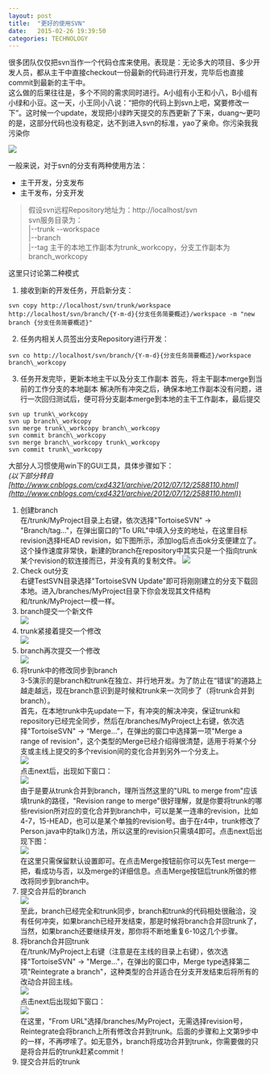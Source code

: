 ```yaml
---
layout: post
title:  "更好的使用SVN"
date:   2015-02-26 19:39:50
categories: TECHNOLOGY
---
```


很多团队仅仅把svn当作一个代码仓库来使用。表现是：无论多大的项目、多少开发人员，都从主干中直接checkout一份最新的代码进行开发，完毕后也直接commit到最新的主干中。  
这么做的后果往往是，多个不同的需求同时进行。A小组有小王和小八，B小组有小绿和小豆。这一天，小王同小八说：“把你的代码上到svn上吧，窝要修改一下”。这时候一个update，发现把小绿昨天提交的东西更新了下来，duang～更叼的是，这部分代码也没有稳定，达不到进入svn的标准，yao了亲命。你污染我我污染你

![](/img/team-work-in-svn/a.jpg)  

一般来说，对于svn的分支有两种使用方法：  

* 主干开发，分支发布
* 主干发布，分支开发

> 假设svn远程Repository地址为：http://localhost/svn  
> svn服务目录为：  
> |--trunk --workspace  
> |--branch  
> |--tag
> 主干的本地工作副本为trunk\_workcopy，分支工作副本为branch\_workcopy

这里只讨论第二种模式  
1. 接收到新的开发任务，开启新分支：  
```shell
svn copy http://localhost/svn/trunk/workspace http://localhost/svn/branch/{Y-m-d}{分支任务简要概述}/workspace -m "new branch {分支任务简要概述}"
```  
2. 任务内相关人员签出分支Repository进行开发：  
```shell
svn co http://localhost/svn/branch/{Y-m-d}{分支任务简要概述}/workspace branch\_workcopy
```  
3. 任务开发完毕，更新本地主干以及分支工作副本
首先，将主干副本merge到当前的工作分支的本地副本
解决所有冲突之后，确保本地工作副本没有问题，进行一次回归测试后，便可将分支副本merge到本地的主干工作副本，最后提交

```
svn up trunk\_workcopy
svn up branch\_workcopy
svn merge trunk\_workcopy branch\_workcopy
svn commit branch\_workcopy
svn merge branch\_workcopy trunk\_workcopy
svn commit trunk\_workcopy
```

大部分人习惯使用win下的GUI工具，具体步骤如下：  
*(以下部分转自[http://www.cnblogs.com/cxd4321/archive/2012/07/12/2588110.html](http://www.cnblogs.com/cxd4321/archive/2012/07/12/2588110.html))*  
1. 创建branch  
在/trunk/MyProject目录上右键，依次选择"TortoiseSVN" -> "Branch/tag..."，在弹出窗口的"To URL"中填入分支的地址，在这里目标revision选择HEAD revision，如下图所示，添加log后点击ok分支便建立了。这个操作速度非常快，新建的branch在repository中其实只是一个指向trunk某个revision的软连接而已，并没有真的复制文件。
![](/img/team-work-in-svn/win.gif)  
2. Check out分支  
右键TestSVN目录选择"TortoiseSVN Update"即可将刚刚建立的分支下载回本地。进入/branches/MyProject目录下你会发现其文件结构和/trunk/MyProject一模一样。  
3. branch提交一个新文件  
![](/img/team-work-in-svn/win2.gif)  
4. trunk紧接着提交一个修改  
![](/img/team-work-in-svn/win3.gif)  
5. branch再次提交一个修改  
![](/img/team-work-in-svn/win4.gif)   
6. 将trunk中的修改同步到branch    
3-5演示的是branch和trunk在独立、并行地开发。为了防止在“错误”的道路上越走越远，现在branch意识到是时候和trunk来一次同步了（将trunk合并到branch）。  
首先，在本地trunk中先update一下，有冲突的解决冲突，保证trunk和repository已经完全同步，然后在/branches/MyProject上右键，依次选择"TortoiseSVN" -> “Merge...”，在弹出的窗口中选择第一项"Merge a range of revision"，这个类型的Merge已经介绍得很清楚，适用于将某个分支或主线上提交的多个revision间的变化合并到另外一个分支上。  
![](/img/team-work-in-svn/win5.gif)   
点击next后，出现如下窗口：  
![](/img/team-work-in-svn/win6.gif)   
由于是要从trunk合并到branch，理所当然这里的"URL to merge from"应该填trunk的路径，"Revision range to merge"很好理解，就是你要将trunk的哪些revision所对应的变化合并到branch中，可以是某一连串的revision，比如4-7，15-HEAD，也可以是某个单独的revision号。由于在r4中，trunk修改了Person.java中的talk()方法，所以这里的revision只需填4即可。点击next后出现下图：  
![](/img/team-work-in-svn/win7.gif)   
在这里只需保留默认设置即可。在点击Merge按钮前你可以先Test merge一把，看成功与否，以及merge的详细信息。点击Merge按钮后trunk所做的修改将同步到branch中。  
7. 提交合并后的branch  
![](/img/team-work-in-svn/win8.gif)   
至此，branch已经完全和trunk同步，branch和trunk的代码相处很融洽，没有任何冲突，如果branch已经开发结束，那是时候将branch合并回trunk了，当然，如果branch还要继续开发，那你将不断地重复6-10这几个步骤。  
8. 将branch合并回trunk  
在/trunk/MyProject上右键（注意是在主线的目录上右键），依次选择"TortoiseSVN" -> "Merge..."，在弹出的窗口中，Merge type选择第二项"Reintegrate a branch"，这种类型的合并适合在分支开发结束后将所有的改动合并回主线。  
![](/img/team-work-in-svn/win9.gif)   
点击next后出现如下窗口：  
![](/img/team-work-in-svn/win10.gif)   
在这里，"From URL"选择/branches/MyProject，无需选择revision号，Reintegrate会将branch上所有修改合并到trunk。后面的步骤和上文第9步中的一样，不再啰嗦了。如无意外，branch将成功合并到trunk，你需要做的只是将合并后的trunk赶紧commit！  
9. 提交合并后的trunk
